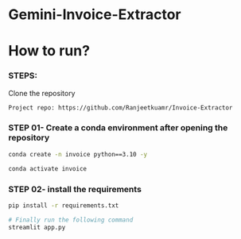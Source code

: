 # Gemini-Invoice-Extractor

# How to run?
### STEPS:

Clone the repository

```bash
Project repo: https://github.com/Ranjeetkuamr/Invoice-Extractor
```

### STEP 01- Create a conda environment after opening the repository

```bash
conda create -n invoice python==3.10 -y
```

```bash
conda activate invoice
```

### STEP 02- install the requirements
```bash
pip install -r requirements.txt
```


```bash
# Finally run the following command
streamlit app.py
```




